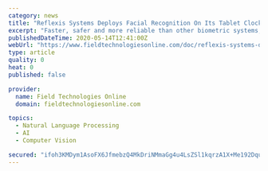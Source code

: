```yaml
---
category: news
title: "Reflexis Systems Deploys Facial Recognition On Its Tablet Clocks To Bolster Hygiene In Stores"
excerpt: "Faster, safer and more reliable than other biometric systems, the touchless system verifies an employee's face in seconds, removing the need for time cards, badges, keys or badge numbers Dedham, MA (PRWEB) - Reflexis Systems,"
publishedDateTime: 2020-05-14T12:41:00Z
webUrl: "https://www.fieldtechnologiesonline.com/doc/reflexis-systems-deploys-facial-recognition-tablet-clocks-bolster-hygiene-stores-0001"
type: article
quality: 0
heat: 0
published: false

provider:
  name: Field Technologies Online
  domain: fieldtechnologiesonline.com

topics:
  - Natural Language Processing
  - AI
  - Computer Vision

secured: "ifoh3KMDym1AsoFX6JfmebzQ4MkDriNMmaGg4u4LsZSl1kqrzA1X+Me192DquRIa84Ex0picBkbm639yloI5TJBvax1ELvYGBz2DTR3NwenOe4EX3sqObYwNufK3u2j4VY5GlaoRdl0vIy2CTmjYuv0lr/kDbHGJwoguDaKAwKHZfgf7XmGvD+tF3zAp57gI9HoOLRFtBrokyUrW6FDx7C4P+Kgqhs7G6Gr09Ym/SyGShlO4bpkxpyfj5JVW6sOjKqw+iLKN2TkUXvC5F1uRv68LSpJb6YY5TFQ8mX3m1Rc6ORkO7jSTj/Fjr844Tisv;7S6LwaaR77DnGKCpUfY1Kw=="
---
```



